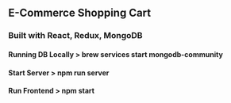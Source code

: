 ## E-Commerce Shopping Cart

### Built with React, Redux, MongoDB

#### Running DB Locally > brew services start mongodb-community

#### Start Server > npm run server

#### Run Frontend > npm start
